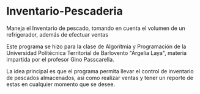 # Inventario-Pescaderia
Maneja el Inventario de pescado, tomando en cuenta el volumen de un refrigerador, además de efectuar ventas

Este programa se hizo para la clase de Algorítmia y Programación de la Universidad Politécnica Territorial de Barlovento "Argelia Laya", materia impartida por el profesor Gino Passcarella.

La idea principal es que el programa permita llevar el control de inventario de pescados almacenados, así como realizar ventas y tener un reporte de estas en cualquier momento que se desee.
